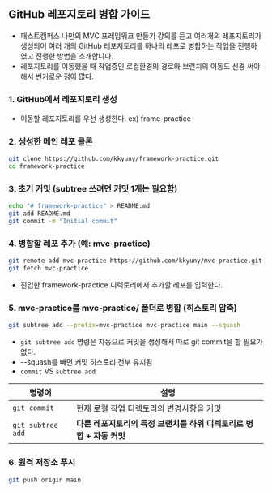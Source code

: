 ## GitHub 레포지토리 병합 가이드
- 패스트캠퍼스 나만의 MVC 프레임워크 만들기 강의를 듣고 여러개의 레포지토리가 생성되어 여러 개의 GitHub 레포지토리를 하나의 레포로 병합하는 작업을 진행하였고 진행한 방법을 소개합니다.
- 레포지토리를 이동했을 때 작업중인 로컬환경의 경로와 브런치의 이동도 신경 써야해서 번거로운 점이 많다.

### 1. GitHub에서 레포지토리 생성
- 이동할 레포지토리를 우선 생성한다. ex) frame-practice

### 2. 생성한 메인 레포 클론
``` bash
git clone https://github.com/kkyuny/framework-practice.git
cd framework-practice
```

### 3. 초기 커밋 (subtree 쓰려면 커밋 1개는 필요함)
``` bash
echo "# framework-practice" > README.md
git add README.md
git commit -m "Initial commit"
```

### 4. 병합할 레포 추가 (예: mvc-practice)
``` bash
git remote add mvc-practice https://github.com/kkyuny/mvc-practice.git
git fetch mvc-practice
```
- 진입한 framework-practice 디렉토리에서 추가할 레포를 입력한다.
  
### 5. mvc-practice를 mvc-practice/ 폴더로 병합 (히스토리 압축)
``` bash
git subtree add --prefix=mvc-practice mvc-practice main --squash
```
- `git subtree add` 명령은 자동으로 커밋을 생성해서 따로 git commit을 할 필요가 없다.
- --squash를 빼면 커밋 히스토리 전부 유지됨
- `commit` VS `subtree add`

| 명령어            | 설명                                                  |
|-------------------|-------------------------------------------------------|
| `git commit`      | 현재 로컬 작업 디렉토리의 변경사항을 커밋                          |
| `git subtree add` | **다른 레포지토리의 특정 브랜치를 하위 디렉토리로 병합 + 자동 커밋** |


### 6. 원격 저장소 푸시
``` bash
git push origin main
```
